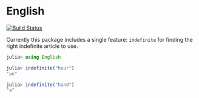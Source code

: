 # English

[![Build Status](https://travis-ci.org/TotalVerb/English.jl.svg?branch=master)](https://travis-ci.org/TotalVerb/English.jl)

Currently this package includes a single feature: `indefinite` for finding the
right indefinite article to use.

```julia
julia> using English

julia> indefinite("hour")
"an"

julia> indefinite("hand")
"a"
```
